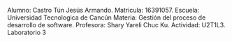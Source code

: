 Alumno: Castro Tún Jesús Armando.
Matricula: 16391057.
Escuela: Universidad Tecnologica de Cancún
Materia: Gestión del proceso de desarrollo de software.
Profesora: Shary Yareli Chuc Ku.
Actividad: U2T1L3. Laboratorio 3